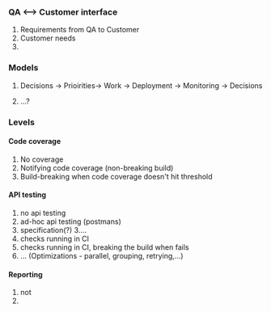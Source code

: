 ### QA <-->  Customer interface

1. Requirements from QA to Customer
2. Customer needs
3. 


### Models 

1. Decisions -> Prioirities-> Work -> Deployment -> Monitoring -> Decisions

2. ...?

### Levels

#### Code coverage

1. No coverage
2. Notifying code coverage (non-breaking build)
3. Build-breaking when code coverage doesn't hit threshold

#### API testing

1. no api testing
2. ad-hoc api testing (postmans)
3. specification(?)
3....
3. checks running in CI
4. checks running in CI, breaking the build when fails
5. ... (Optimizations - parallel, grouping, retrying,...)

#### Reporting

1. not
2. 
